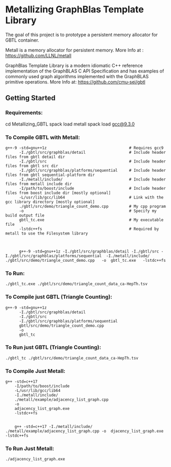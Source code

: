 # Metallizing GraphBlas Template Library

The goal of this project is to prototype a persistent memory allocator for GBTL container.

Metall is a memory allocator for persistent memory.
More Info at : https://github.com/LLNL/metall

GraphBlas Template Library is a modern idiomatic C++ reference implementation of the GraphBLAS C API Specification and has examples of commonly used graph algorithms implemented with the GraphBLAS primitive operations.
More Info at: https://github.com/cmu-sei/gbtl



## Getting Started


### Requirements:

cd Metallizing_GBTL
spack load metall
spack load gcc@9.3.0


### To Compile GBTL with Metall:

    g++-9 -std=gnu++1z                                    # Requires gcc9
          -I./gbtl/src/graphblas/detail                   # Include header files from gbtl detail dir
          -I./gbtl/src                                    # Include header files from gbtl src dir
          -I./gbtl/src/graphblas/platforms/sequential     # Include header files from gbtl sequential-platform dir
          -I./metall/include/                             # Include header files from metall include dir
          -I/path/to/boost/include                        # Include header files from boost include dir [mostly optional]
          -L/usr/lib/gcc/lib64                            # Link with the gcc library directory [mostly optional]
          ./gbtl/src/demo/triangle_count_demo.cpp         # My cpp program
          -o                                              # Specify my build output file
          gbtl_tc.exe                                     # My executable file
          -lstdc++fs                                      # Required by metall to use the Filesystem library



          g++-9 -std=gnu++1z -I./gbtl/src/graphblas/detail -I./gbtl/src -I./gbtl/src/graphblas/platforms/sequential  -I./metall/include/  ./gbtl/src/demo/triangle_count_demo.cpp   -o  gbtl_tc.exe   -lstdc++fs   

### To Run:

    ./gbtl_tc.exe ./gbtl/src/demo/triangle_count_data_ca-HepTh.tsv


### To Compile just GBTL (Triangle Counting):

    g++-9 -std=gnu++1z
          -I./gbtl/src/graphblas/detail
          -I./gbtl/src
          -I./gbtl/src/graphblas/platforms/sequential
          gbtl/src/demo/triangle_count_demo.cpp
          -o
          gbtl_tc


### To Run just GBTL (Triangle Counting):

    ./gbtl_tc ./gbtl/src/demo/triangle_count_data_ca-HepTh.tsv



### To Compile Just Metall:

    g++ -std=c++17
        -I/path/to/boost/include
        -L/usr/lib/gcc/lib64
        -I./metall/include/
        ./metall/example/adjacency_list_graph.cpp
        -o
        adjacency_list_graph.exe  
        -lstdc++fs


        g++ -std=c++17 -I./metall/include/ ./metall/example/adjacency_list_graph.cpp -o  djacency_list_graph.exe -lstdc++fs

### To Run Just Metall:

    ./adjacency_list_graph.exe
